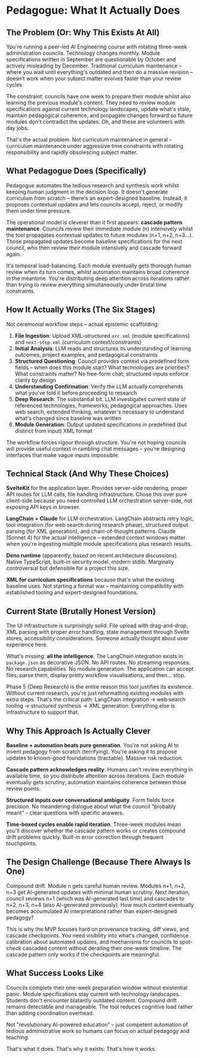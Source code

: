 # Pedagogue: What It Actually Does

## The Problem (Or: Why This Exists At All)

You're running a peer-led AI Engineering course with rotating three-week administration councils. Technology changes monthly. Module specifications written in September are questionable by October and actively misleading by December. Traditional curriculum maintenance – where you wait until everything's outdated and then do a massive revision – doesn't work when your subject matter evolves faster than your review cycles.

The constraint: councils have one week to prepare their module whilst also learning the previous module's content. They need to review module specifications against current technology landscapes, update what's stale, maintain pedagogical coherence, and propagate changes forward so future modules don't contradict the updates. Oh, and these are volunteers with day jobs.

That's the actual problem. Not curriculum maintenance in general – curriculum maintenance under aggressive time constraints with rotating responsibility and rapidly obsolescing subject matter.

## What Pedagogue Does (Specifically)

Pedagogue automates the tedious research and synthesis work whilst keeping human judgment in the decision loop. It doesn't generate curriculum from scratch – there's an expert-designed baseline. Instead, it proposes contextual updates and lets councils accept, reject, or modify them under time pressure.

The operational model is cleverer than it first appears: **cascade pattern maintenance**. Councils review their immediate module (n) intensively whilst the tool propagates contextual updates to future modules (n+1, n+2, n+3...). Those propagated updates become baseline specifications for the next council, who then review *their* module intensively and cascade forward again.

It's temporal load-balancing. Each module eventually gets thorough human review when its turn comes, whilst automation maintains broad coherence in the meantime. You're distributing deep attention across iterations rather than trying to review everything simultaneously under brutal time constraints.

## How It Actually Works (The Six Stages)

Not ceremonial workflow steps – actual epistemic scaffolding:

1. **File Ingestion**: Upload XML-structured `arc.xml` (module specifications) and `next-step.xml` (curriculum context/constraints)
2. **Initial Analysis**: LLM reads and structures its understanding of learning outcomes, project examples, and pedagogical constraints
3. **Structured Questioning**: Council provides context via predefined form fields – when does this module start? What technologies are priorities? What constraints matter? No free-form chat; structured inputs enforce clarity by design
4. **Understanding Confirmation**: Verify the LLM actually comprehends what you've told it before proceeding to research
5. **Deep Research**: The substantial bit. LLM investigates current state of referenced technologies, frameworks, pedagogical approaches. Uses web search, extended thinking, whatever's necessary to understand what's changed since baseline was written
6. **Module Generation**: Output updated specifications in predefined (but distinct from input) XML format

The workflow forces rigour through structure. You're not hoping councils will provide useful context in rambling chat messages – you're designing interfaces that make vague inputs impossible.

## Technical Stack (And Why These Choices)

**SvelteKit** for the application layer. Provides server-side rendering, proper API routes for LLM calls, file handling infrastructure. Chose this over pure client-side because you need controlled LLM orchestration server-side, not exposing API keys in browser.

**LangChain + Claude** for LLM orchestration. LangChain abstracts retry logic, tool integration (for web search during research phase), structured output parsing (for XML generation), and chain-of-thought patterns. Claude (Sonnet 4) for the actual intelligence – extended context windows matter when you're ingesting multiple module specifications plus research results.

**Deno runtime** (apparently, based on recent architecture discussions). Native TypeScript, built-in security model, modern stdlib. Marginally controversial but defensible for a project this size.

**XML for curriculum specifications** because that's what the existing baseline uses. Not starting a format war – maintaining compatibility with established tooling and expert-designed foundations.

## Current State (Brutally Honest Version)

The UI infrastructure is surprisingly solid. File upload with drag-and-drop, XML parsing with proper error handling, state management through Svelte stores, accessibility considerations. Someone actually thought about user experience here.

What's missing: **all the intelligence**. The LangChain integration exists in `package.json` as decorative JSON. No API routes. No streaming responses. No research capabilities. No module generation. The application can accept files, parse them, display pretty workflow visualisations, and then... stop.

Phase 5 (Deep Research) is the entire reason this tool justifies its existence. Without current research, you're just reformatting existing modules with extra steps. That's the critical path: LangChain integration → web search tooling → structured synthesis → XML generation. Everything else is infrastructure to support that.

## Why This Approach Is Actually Clever

**Baseline + automation beats pure generation**. You're not asking AI to invent pedagogy from scratch (terrifying). You're asking it to propose updates to known-good foundations (tractable). Massive risk reduction.

**Cascade pattern acknowledges reality**. Humans can't review everything in available time, so you distribute attention across iterations. Each module eventually gets scrutiny; automation maintains coherence between those review points.

**Structured inputs over conversational ambiguity**. Form fields force precision. No meandering dialogue about what the council "probably meant" – clear questions with specific answers.

**Time-boxed cycles enable rapid iteration**. Three-week modules mean you'll discover whether the cascade pattern works or creates compound drift problems quickly. Built-in error correction through frequent touchpoints.

## The Design Challenge (Because There Always Is One)

Compound drift. Module n gets careful human review. Modules n+1, n+2, n+3 get AI-generated updates with minimal human scrutiny. Next iteration, council reviews n+1 (which was AI-generated last time) and cascades to n+2, n+3, n+4 (also AI-generated previously). How much content eventually becomes accumulated AI interpretations rather than expert-designed pedagogy?

This is why the MVP focuses hard on provenance tracking, diff views, and cascade checkpoints. You need visibility into what's changed, confidence calibration about automated updates, and mechanisms for councils to spot-check cascaded content without derailing their one-week timeline. The cascade pattern only works if the checkpoints are meaningful.

## What Success Looks Like

Councils complete their one-week preparation window without existential panic. Module specifications stay current with technology landscapes. Students don't encounter blatantly outdated content. Compound drift remains detectable and manageable. The tool reduces cognitive load rather than adding coordination overhead.

Not "revolutionary AI-powered education" – just competent automation of tedious administrative work so humans can focus on actual pedagogy and teaching.

That's what it does. That's why it exists. That's how it works.
